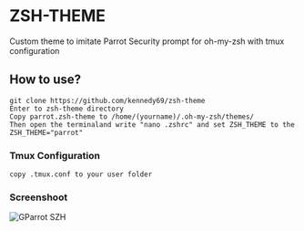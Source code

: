 # ZSH-THEME
Custom theme to imitate Parrot Security prompt for oh-my-zsh with tmux configuration

## How to use?
```
git clone https://github.com/kennedy69/zsh-theme
Enter to zsh-theme directory
Copy parrot.zsh-theme to /home/(yourname)/.oh-my-zsh/themes/
Then open the terminaland write "nano .zshrc" and set ZSH_THEME to the ZSH_THEME="parrot"
```

### Tmux Configuration
```
copy .tmux.conf to your user folder
```
### Screenshoot

<img src="https://user-images.githubusercontent.com/52185202/68477200-65208480-025f-11ea-9914-033dfb2807cd.png" alt="GParrot SZH">
